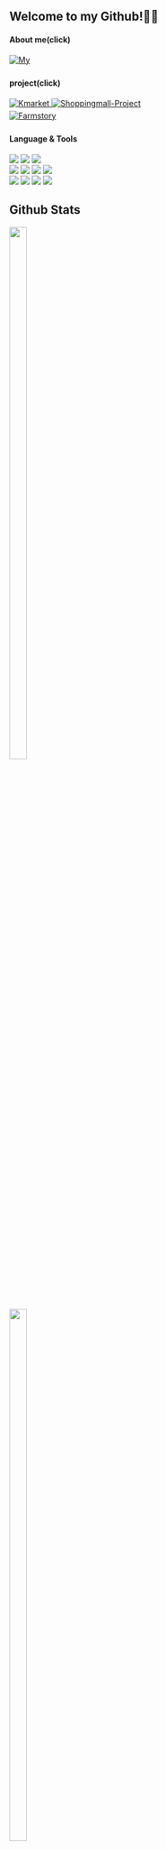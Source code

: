 
## Welcome to my Github!🤔😄

#### About me(click)
<a href="https://lollolzz.github.io/web-Portfolio/" target="_blank">
<img src=https://img.shields.io/badge/Mystory-000000?style=for-the-badge&logo=flask&logoColor=white alt=My self style="margin-bottom: 5px;" />
</a>

#### project(click) 
<a href="http://13.209.9.24:8080/Kmarket" target="_blank">
<img src=https://img.shields.io/badge/Kmarket-F5CD0E?&style=flat-square&logo=Klarna&logoColor=white alt=Kmarket style="margin-bottom: 5px;" />
</a>

<a href="http://13.209.9.24:8080/AJAX" target="_blank">
<img src=https://img.shields.io/badge/AjaxShoppingMall-4479A1?&style=flat-square&logo=Shopify&logoColor=white alt=Shoppingmall-Project style="margin-bottom: 5px;" />
</a>
<br>
<a href="http://13.209.9.24:8080/Farmstory" target="_blank">
<img src=https://img.shields.io/badge/Farmstory[CommunityWebsite]-6DB33F?&style=flat-square&logo=Leaflet&logoColor=white alt=Farmstory style="margin-bottom: 5px;" />
</a>

#### Language & Tools
 
<div style='float:left'>
<img src="https://img.shields.io/badge/JavaScript-F7DF1E?style=flat-square&logo=JavaScript&logoColor=white"/>
<img src="https://img.shields.io/badge/JQuery-0769AD?style=flat-square&logo=JQuery&logoColor=white"/>
<img src="https://img.shields.io/badge/MySQL-4479A1?style=flat-square&logo=MySQL&logoColor=white"/>
<br>
 
<img src="https://img.shields.io/badge/Java-007396?style=flat-square&logo=Java&logoColor=white"/>
<img src="https://img.shields.io/badge/Python-F80000?style=flat-square&logo=Python&logoColor=white"/>
<img src="https://img.shields.io/badge/HTML5-E34F26?style=flat-square&logo=HTML5&logoColor=white"/>
<img src="https://img.shields.io/badge/CSS3-1572B6?style=flat-square&logo=CSS3&logoColor=white"/>
<br>
 
<img src="https://img.shields.io/badge/Spring-6DB33F?style=flat-square&logo=Spring&logoColor=white"/>
<img src="https://img.shields.io/badge/Spring Boot-E34F26?style=flat-square&logo=Spring Boot&logoColor=white"/>
<img src="https://img.shields.io/badge/Visual Studio-0769AD?style=flat-square&logo=Visual Studio&logoColor=white"/>
<img src="https://img.shields.io/badge/tomcat-F8DC75?style=flat-square&logo=apachetomcat&logoColor=white"/>
<br/>

## Github Stats  

<a href="https://github.com/lollolzz/github-readme-stats">
  <img src="https://github-readme-stats.vercel.app/api?username=lollolzz&langs_count=10&layout=compact&theme=default" width=49.2%/>
</a>
<a href="https://github.com/lollolzz/github-readme-streak-stats">
  <img src="http://github-readme-streak-stats.herokuapp.com?user=lollolzz&theme=graywhite&ring=4078c0&fire=4078c0&dates=black&sideNums=4078c0&currStreakNum=4078c0&date_format=M%20j%5B%2C%20Y%5D" width=49.2% />
</a>
<a href="https://github.com/lollolzz/github-readme-activity-graph">
<img src="https://activity-graph.herokuapp.com/graph?username=lollolzz&theme=minimal" width=98%/>
</a>  


<!-- Here are some ideas to get you started:

- 🔭 I’m currently working on ...
- 🌱 I’m currently learning ...
- 👯 I’m looking to collaborate on ...
- 🤔 I’m looking for help with ...
- 💬 Ask me about ...
- 📫 How to reach me: ...
- 😄 Pronouns: ...
- ⚡ Fun fact: ... -->

